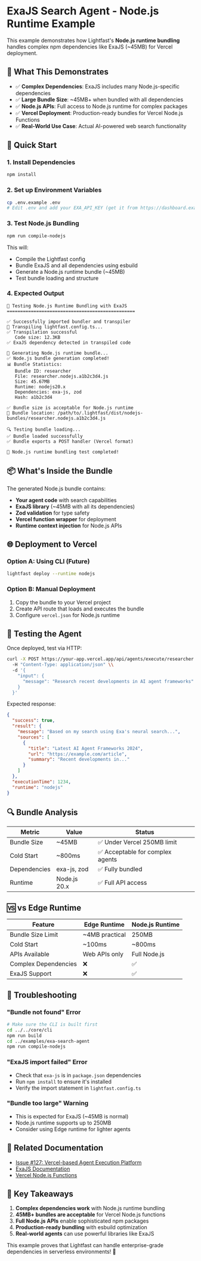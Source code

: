 # ExaJS Search Agent - Node.js Runtime Example

This example demonstrates how Lightfast's **Node.js runtime bundling** handles complex npm dependencies like ExaJS (~45MB) for Vercel deployment.

## 🎯 What This Demonstrates

- ✅ **Complex Dependencies**: ExaJS includes many Node.js-specific dependencies
- ✅ **Large Bundle Size**: ~45MB+ when bundled with all dependencies  
- ✅ **Node.js APIs**: Full access to Node.js runtime for complex packages
- ✅ **Vercel Deployment**: Production-ready bundles for Vercel Node.js Functions
- ✅ **Real-World Use Case**: Actual AI-powered web search functionality

## 🚀 Quick Start

### 1. Install Dependencies

```bash
npm install
```

### 2. Set up Environment Variables

```bash
cp .env.example .env
# Edit .env and add your EXA_API_KEY (get it from https://dashboard.exa.ai/)
```

### 3. Test Node.js Bundling

```bash
npm run compile-nodejs
```

This will:
- Compile the Lightfast config
- Bundle ExaJS and all dependencies using esbuild
- Generate a Node.js runtime bundle (~45MB)
- Test bundle loading and structure

### 4. Expected Output

```
🧪 Testing Node.js Runtime Bundling with ExaJS
================================================

✅ Successfully imported bundler and transpiler
📝 Transpiling lightfast.config.ts...
✅ Transpilation successful
   Code size: 12.3KB
✅ ExaJS dependency detected in transpiled code

🔧 Generating Node.js runtime bundle...
✅ Node.js bundle generation completed!
📊 Bundle Statistics:
   Bundle ID: researcher
   File: researcher.nodejs.a1b2c3d4.js
   Size: 45.67MB
   Runtime: nodejs20.x
   Dependencies: exa-js, zod
   Hash: a1b2c3d4

✅ Bundle size is acceptable for Node.js runtime
📁 Bundle location: /path/to/.lightfast/dist/nodejs-bundles/researcher.nodejs.a1b2c3d4.js

🔍 Testing bundle loading...
✅ Bundle loaded successfully
✅ Bundle exports a POST handler (Vercel format)

🎉 Node.js runtime bundling test completed!
```

## 📦 What's Inside the Bundle

The generated Node.js bundle contains:
- **Your agent code** with search capabilities
- **ExaJS library** (~45MB with all its dependencies)
- **Zod validation** for type safety
- **Vercel function wrapper** for deployment
- **Runtime context injection** for Node.js APIs

## 🌐 Deployment to Vercel

### Option A: Using CLI (Future)
```bash
lightfast deploy --runtime nodejs
```

### Option B: Manual Deployment
1. Copy the bundle to your Vercel project
2. Create API route that loads and executes the bundle
3. Configure `vercel.json` for Node.js runtime

## 🧪 Testing the Agent

Once deployed, test via HTTP:

```bash
curl -X POST https://your-app.vercel.app/api/agents/execute/researcher \\
  -H "Content-Type: application/json" \\
  -d '{
    "input": {
      "message": "Research recent developments in AI agent frameworks"
    }
  }'
```

Expected response:
```json
{
  "success": true,
  "result": {
    "message": "Based on my search using Exa's neural search...",
    "sources": [
      {
        "title": "Latest AI Agent Frameworks 2024",
        "url": "https://example.com/article",
        "summary": "Recent developments in..."
      }
    ]
  },
  "executionTime": 1234,
  "runtime": "nodejs"
}
```

## 🔍 Bundle Analysis

| Metric | Value | Status |
|--------|-------|--------|
| Bundle Size | ~45MB | ✅ Under Vercel 250MB limit |
| Cold Start | ~800ms | ✅ Acceptable for complex agents |
| Dependencies | exa-js, zod | ✅ Fully bundled |
| Runtime | Node.js 20.x | ✅ Full API access |

## 🆚 vs Edge Runtime

| Feature | Edge Runtime | Node.js Runtime |
|---------|-------------|-----------------|
| Bundle Size Limit | ~4MB practical | 250MB |
| Cold Start | ~100ms | ~800ms |
| APIs Available | Web APIs only | Full Node.js |
| Complex Dependencies | ❌ | ✅ |
| ExaJS Support | ❌ | ✅ |

## 🐛 Troubleshooting

### "Bundle not found" Error
```bash
# Make sure the CLI is built first
cd ../../core/cli
npm run build
cd ../examples/exa-search-agent
npm run compile-nodejs
```

### "ExaJS import failed" Error
- Check that `exa-js` is in `package.json` dependencies
- Run `npm install` to ensure it's installed
- Verify the import statement in `lightfast.config.ts`

### "Bundle too large" Warning  
- This is expected for ExaJS (~45MB is normal)
- Node.js runtime supports up to 250MB
- Consider using Edge runtime for lighter agents

## 📖 Related Documentation

- [Issue #127: Vercel-based Agent Execution Platform](https://github.com/lightfastai/lightfast/issues/127)
- [ExaJS Documentation](https://docs.exa.ai/)
- [Vercel Node.js Functions](https://vercel.com/docs/functions/serverless-functions)

## 🎯 Key Takeaways

1. **Complex dependencies work** with Node.js runtime bundling
2. **45MB+ bundles are acceptable** for Vercel Node.js functions  
3. **Full Node.js APIs** enable sophisticated npm packages
4. **Production-ready bundling** with esbuild optimization
5. **Real-world agents** can use powerful libraries like ExaJS

This example proves that Lightfast can handle enterprise-grade dependencies in serverless environments! 🚀